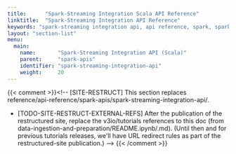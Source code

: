 ```yaml
---
title:      "Spark-Streaming Integration Scala API Reference"
linktitle:  "Spark-Streaming Integration API Reference"
keywords: "spark-streaming integration api, api reference, spark, spark streaming, streaming, scala"
layout: "section-list"
menu:
  main:
    name:       "Spark-Streaming Integration API (Scala)"
    parent:     "spark-apis"
    identifier: "spark-streaming-integration-api"
    weight:     20
---
```

{{< comment >}}<!-- [SITE-RESTRUCT] This section replaces
  reference/api-reference/spark-apis/spark-streaming-integration-api/.
- [TODO-SITE-RESTRUCT-EXTERNAL-REFS] After the publication of the restructured
  site, replace the v3io/tutorials references to this doc (from
  data-ingestion-and-preparation/README.ipynb/.md). (Until then and for
  previous tutorials releases, we'll have URL redirect rules as part of the
  restructured-site publication.)
-->
{{< /comment >}}

